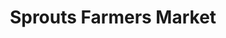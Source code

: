 ---
title: "Sprouts Farmers Market"
url: /colorado-springs/sprouts-farmers-market-voyager-parkway/
shop: Supermarkt
---
